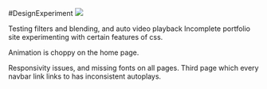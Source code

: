#DesignExperiment
<img src="https://i.imgur.com/C6D0Cob.jpg">

Testing filters and blending, and auto video playback
Incomplete portfolio site experimenting with certain features of css.

Animation is choppy on the home page.

Responsivity issues, and missing fonts on all pages.
Third page which every navbar link links to has inconsistent autoplays. 
